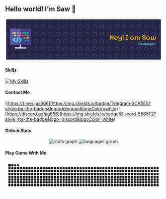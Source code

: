 ## Hello world! I'm Saw 👋

![Saw](img/github-header-banner.png)

#### Skills
[![My Skills](https://skillicons.dev/icons?i=html,css,js,python,php,laravel&theme=light)](https://skillicons.dev)

#### Contact Me

![https://t.me/jigs666](https://img.shields.io/badge/Telegram-2CA5E0?style=for-the-badge&logo=telegram&logoColor=white) ![https://discord.gg/jig666](https://img.shields.io/badge/Discord-5865F2?style=for-the-badge&logo=discord&logoColor=white)

#### Github Stats
<div align="center">
  <img src="https://github-readme-stats.vercel.app/api?username=OnlySaw&hide_title=false&hide_rank=false&show_icons=true&include_all_commits=true&count_private=true&disable_animations=false&theme=dracula&locale=en&hide_border=false&order=1" height="150" alt="stats graph"  />
  <img src="https://github-readme-stats.vercel.app/api/top-langs?username=OnlySaw&locale=en&hide_title=false&layout=compact&card_width=320&langs_count=5&theme=dracula&hide_border=false&order=2" height="150" alt="languages graph"  />
</div>

#### Play Game With Me

<img src="https://raw.githubusercontent.com/OnlySaw/OnlySaw/output/snake.svg" alt="Snake animation" />

###
